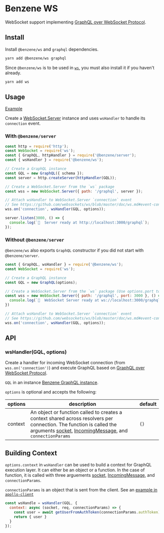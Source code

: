 # Benzene WS

WebSocket support implementing [GraphQL over WebSocket Protocol](https://github.com/apollographql/subscriptions-transport-ws/blob/master/PROTOCOL.md).

## Install

Install `@benzene/ws` and `graphql` dependencies.

```bash
yarn add @benzene/ws graphql
```

Since `@benzene/ws` is to be used in [`ws`](https://github.com/websockets/ws), you must also install it if you haven't already.

```bash
yarn add ws
```

## Usage

[Example](https://github.com/hoangvvo/benzene/tree/main/examples/with-ws)

Create a [WebSocket.Server](https://github.com/websockets/ws/blob/master/doc/ws.md#class-websocketserver) instance and uses `wsHandler` to handle its `connection` event.

### With `@benzene/server`

```javascript
const http = require('http');
const WebSocket = require('ws');
const { GraphQL, httpHandler } = require('@benzene/server');
const { wsHandler } = require('@benzene/ws');

// Create a GraphQL instance
const GQL = new GraphQL({ schema });
const server = http.createServer(httpHandler(GQL));

// Create a WebSocket.Server from the `ws` package
const wss = new WebSocket.Server({ path: '/graphql', server });

// Attach wsHandler to WebSocket.Server `connection` event
// See https://github.com/websockets/ws/blob/master/doc/ws.md#event-connection
wss.on('connection', wsHandler(GQL, options));

server.listen(3000, () => {
  console.log(`🚀  Server ready at http://localhost:3000/graphql`);
});
```

### Without `@benzene/server`

`@benzene/ws` also exports `GraphQL` constructor if you did not start with `@benzene/server`.

```javascript
const { GraphQL, wsHandler } = require('@benzene/ws');
const WebSocket = require('ws');

// Create a GraphQL instance
const GQL = new GraphQL(options);

// Create a WebSocket.Server from the `ws` package (Use options.port to create a HTTP server internally)
const wss = new WebSocket.Server({ path: '/graphql', port: 3000 }, () => {
  console.log(`🚀  WebSocket Server ready at ws://localhost:3000/graphql`);
})

// Attach wsHandler to WebSocket.Server `connection` event
// See https://github.com/websockets/ws/blob/master/doc/ws.md#event-connection
wss.on('connection', wsHandler(GQL, options));
```

## API

### wsHandler(GQL, options)

Create a handler for incoming WebSocket connection (from `wss.on('connection')`) and execute GraphQL based on [GraphQL over WebSocket Protocol](https://github.com/apollographql/subscriptions-transport-ws/blob/master/PROTOCOL.md).

`GQL` in an instance [Benzene GraphQL instance](/core/).

`options` is optional and accepts the following:

| options | description | default |
|---------|-------------|---------|
| context | An object or function called to creates a context shared across resolvers per connection. The function is called the arguments [socket](https://github.com/websockets/ws/blob/master/doc/ws.md#class-websocket), [IncomingMessage](https://nodejs.org/api/http.html#http_class_http_incomingmessage), and `connectionParams` | `{}` |

## Building Context

`options.context` in `wsHandler` can be used to build a context for GraphQL execution layer. It can either be an object or a function. In the case of function, it is called with three arguements [socket](https://github.com/websockets/ws/blob/master/doc/ws.md#class-websocket), [IncomingMessage](https://nodejs.org/api/http.html#http_class_http_incomingmessage), and `connectionParams`.

`connectionParams` is an object that is sent from the client. See an [example in `apollo-client`](https://www.apollographql.com/docs/react/data/subscriptions/#4-authenticate-over-websocket-optional)

```js
const wsHandle = wsHandler(GQL, {
  context: async (socket, req, connectionParams) => {
    const user = await getUserFromAuthToken(connectionParams.authToken);
    return { user }
  }
});
```
